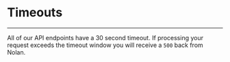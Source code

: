 <h1 class=article-title>Timeouts</h1>

---

All of our API endpoints have a 30 second timeout. If processing your request exceeds the timeout window you will receive a `500` back from Nolan.